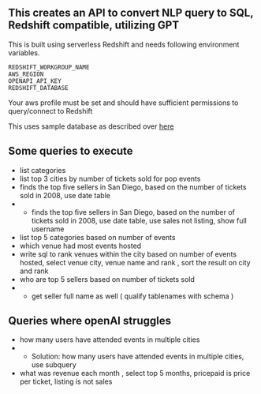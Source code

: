 ## This creates an API to convert NLP query to SQL, Redshift compatible,  utilizing GPT

This is built using serverless Redshift and needs following environment variables.
```
REDSHIFT_WORKGROUP_NAME
AWS_REGION
OPENAPI_API_KEY
REDSHIFT_DATABASE
```
Your aws profile must be set and should have sufficient permissions to query/connect to Redshift

This uses sample database as described over [here](https://docs.aws.amazon.com/redshift/latest/dg/c_sampledb.html)
##  Some queries to execute
* list categories
* list top 3 cities by number of tickets sold for pop events
* finds the top five sellers in San Diego, based on the number of tickets sold in 2008, use date table
* * finds the top five sellers in San Diego, based on the number of tickets sold in 2008, use date table, use sales not listing, show full username
* list top 5 categories based on number of events
* which venue had most events hosted
* write sql to rank venues within the city based on number of events hosted, select venue city, venue name and rank , sort the result on city and rank
* who are top 5 sellers based on number of tickets sold 
* * get seller full name as well ( qualify tablenames with schema )

## Queries where openAI struggles
* how many users have attended events in multiple cities
* * Solution: how many users have attended events in multiple cities, use subquery
* what was revenue each month , select top 5 months, pricepaid is price per ticket, listing is not sales
